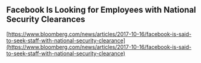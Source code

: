 ## Facebook Is Looking for Employees with National Security Clearances
  
  [https://www.bloomberg.com/news/articles/2017-10-16/facebook-is-said-to-seek-staff-with-national-security-clearance](https://www.bloomberg.com/news/articles/2017-10-16/facebook-is-said-to-seek-staff-with-national-security-clearance)